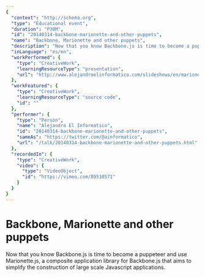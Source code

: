 ```yaml
---
{
  "context": "http://schema.org",
  "type": "Educational event",
  "duration": "P30M",
  "id": "20140314-backbone-marionette-and-other-puppets",
  "name": "Backbone, Marionette and other puppets",
  "description": "Now that you know Backbone.js is time to become a puppeteer and use Marionette.js, a composite application library for Backbone.js that aims to simplify the construction of large scale Javascript applications.",
  "inLanguage": "es/en",
  "workPerformed": {
    "type": "CreativeWork",
    "learningResourceType": "presentation",
    "url": "http://www.alejandroelinformatico.com/slideshows/en/marionette-js/#/"
  },
  "workFeatured": {
    "type": "CreativeWork",
    "learningResourceType": "source code",
    "id": ""
  },
  "performer": {
    "type": "Person",
    "name": "Alejandro El Informatico",
    "id": "20140314-backbone-marionette-and-other-puppets",
    "sameAs": "https://twitter.com/@ainformatico",
    "url": "/talk/20140314-backbone-marionette-and-other-puppets.html"
  },
  "recordedIn": {
    "type": "CreativeWork",
    "video": {
      "type": "VideoObject",
      "id": "https://vimeo.com/89510571"
    }
  }
}
---
```

# Backbone, Marionette and other puppets

Now that you know Backbone.js is time to become a puppeteer and use Marionette.js, a composite application library for Backbone.js that aims to simplify the construction of large scale Javascript applications.
